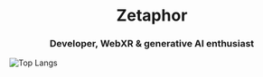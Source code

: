 <h1 align="center">Zetaphor</h1>
<h3 align="center">Developer, WebXR & generative AI enthusiast</h3>

![Top Langs](https://github-readme-stats.vercel.app/api/top-langs/?username=Zetaphor&langs_count=8&layout=compact&theme=dark)
